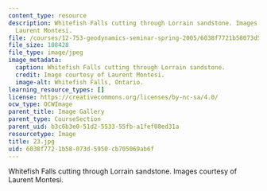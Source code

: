 ```yaml
---
content_type: resource
description: Whitefish Falls cutting through Lorrain sandstone. Images courtesy of
  Laurent Montesi.
file: /courses/12-753-geodynamics-seminar-spring-2005/6038f7721b58073d5950cb705069ab6f_23.jpg
file_size: 108428
file_type: image/jpeg
image_metadata:
  caption: Whitefish Falls cutting through Lorrain sandstone.
  credit: Image courtesy of Laurent Montesi.
  image-alt: Whitefish Falls, Ontario.
learning_resource_types: []
license: https://creativecommons.org/licenses/by-nc-sa/4.0/
ocw_type: OCWImage
parent_title: Image Gallery
parent_type: CourseSection
parent_uid: b3c6b3e0-51d2-5533-55fb-a1fef08ed31a
resourcetype: Image
title: 23.jpg
uid: 6038f772-1b58-073d-5950-cb705069ab6f
---
```

Whitefish Falls cutting through Lorrain sandstone. Images courtesy of Laurent Montesi.